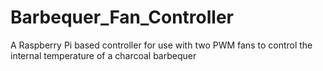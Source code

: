 # Barbequer_Fan_Controller
A Raspberry Pi based controller for use with two PWM fans to control the internal temperature of a charcoal barbequer
